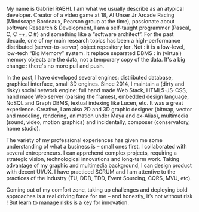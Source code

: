 My name is Gabriel RABHI. I am what we usually describe as an atypical developer. Creator of a video game at 18, Al Unser Jr Arcade Racing (Mindscape Bordeaux, Pearson group at the time), passionate about software Research & Development, I am a self-taught programmer (Pascal, C, C ++, C #) and something like a “software architect”. For the past decade, one of my main research topics has been a high-performance distributed (server-to-server) object repository for .Net : it is a low-level, low-tech “Big Memory” system. It replace separated DBMS : in (virtual) memory objects are the data, not a temporary copy of the data. It's a big change : there's no more pull and push.

In the past, I have developed several engines: distributed database, graphical interface, small 3D engines. Since 2014, I maintain a (dirty and risky) social network engine: full hand made Web Stack, HTML5-JS-CSS, hand made Web server (parsing the frames), embedded design language, NoSQL and Graph DBMS, textual indexing like Lucen, etc. It was a great experience. Creative, I am also 2D and 3D graphic designer (bitmap, vector and modeling, rendering, animation under Maya and ex-Alias), multimedia (sound, video, motion graphics) and incidentally, composer (conservatory, home studio).

The variety of my professional experiences has given me some understanding of what a business is – small ones first. I collaborated with several entrepreneurs. I can apprehend complex projects, requiring a strategic vision, technological innovations and long-term work. Taking advantage of my graphic and multimedia background, I can design product with decent UI/UX. I have practiced SCRUM and I am attentive to the practices of the industry (TU, DDD, TDD, Event Sourcing, CQRS, MVU, etc).

Coming out of my comfort zone, taking up challenges and deploying bold approaches is a real driving force for me – and honestly, it’s not without risk ! But learn to manage risks is a key for innovation.
